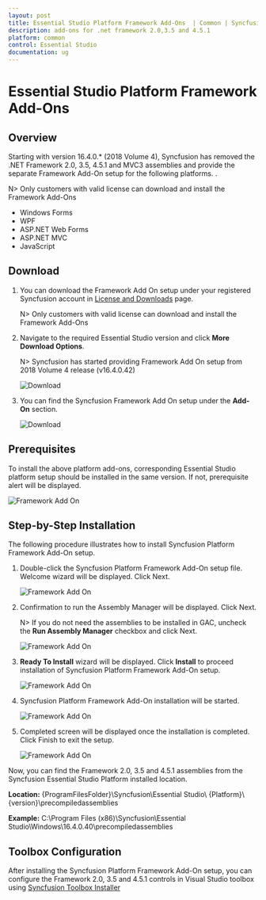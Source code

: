 ```yaml
---
layout: post
title: Essential Studio Platform Framework Add-Ons  | Common | Syncfusion
description: add-ons for .net framework 2.0,3.5 and 4.5.1
platform: common
control: Essential Studio
documentation: ug
---
```


# Essential Studio Platform Framework Add-Ons

## Overview

Starting with version 16.4.0.* (2018 Volume 4), Syncfusion has removed the .NET Framework 2.0, 3.5, 4.5.1 and MVC3 assemblies and provide the separate Framework Add-On setup for the following platforms. . 

N> Only customers with valid license can download and install the Framework Add-Ons

* Windows Forms
* WPF
* ASP.NET Web Forms
* ASP.NET MVC
* JavaScript

## Download

1. You can download the Framework Add On setup under your registered Syncfusion account in [License and Downloads](https://www.syncfusion.com/account/downloads) page.

   N> Only customers with valid license can download and install the Framework Add-Ons

2. Navigate to the required Essential Studio version and click **More Download Options**.

   N> Syncfusion has started providing Framework Add On setup from 2018 Volume 4 release (v16.4.0.42)

   ![Download](Framework-Add-On-Images/FrameworkAddOn7.png)

3. You can find the Syncfusion Framework Add On setup under the **Add-On** section.

   ![Download](Framework-Add-On-Images/FrameworkAddOn8.png)



## Prerequisites

To install the above platform add-ons, corresponding Essential Studio platform setup should be installed in the same version. If not, prerequisite alert will be displayed.

![Framework Add On](Framework-Add-On-Images/FrameworkAddOn1.png)

## Step-by-Step Installation

The following procedure illustrates how to install Syncfusion Platform Framework Add-On setup.

1.  Double-click the Syncfusion Platform Framework Add-On setup file. Welcome wizard will be displayed. Click Next.

    ![Framework Add On](Framework-Add-On-Images/FrameworkAddOn2.png)

2.  Confirmation to run the Assembly Manager will be displayed. Click Next. 

    N> If you do not need the assemblies to be installed in GAC, uncheck the **Run Assembly Manager** checkbox and click Next.

    ![Framework Add On](Framework-Add-On-Images/FrameworkAddOn3.png)

3.  **Ready To Install** wizard will be displayed. Click **Install** to proceed installation of Syncfusion Platform Framework Add-On setup.

    ![Framework Add On](Framework-Add-On-Images/FrameworkAddOn4.png)

4.  Syncfusion Platform Framework Add-On installation will be started.

    ![Framework Add On](Framework-Add-On-Images/FrameworkAddOn5.png)

5.  Completed screen will be displayed once the installation is completed. Click Finish to exit the setup.
  
    ![Framework Add On](Framework-Add-On-Images/FrameworkAddOn6.png)
	
Now, you can find the Framework 2.0, 3.5 and 4.5.1 assemblies from the Syncfusion Essential Studio Platform installed location.

**Location:** {ProgramFilesFolder}\Syncfusion\Essential Studio\ {Platform}\ {version}\precompiledassemblies

**Example:** C:\Program Files (x86)\Syncfusion\Essential Studio\Windows\16.4.0.40\precompiledassemblies

## Toolbox Configuration

After installing the Syncfusion Platform Framework Add-On setup, you can configure the Framework 2.0, 3.5 and 4.5.1 controls in Visual Studio toolbox using [Syncfusion Toolbox Installer](https://help.syncfusion.com/common/essential-studio/utilities#for-wpf-windows-forms-and-aspnet-web-forms-platforms)

